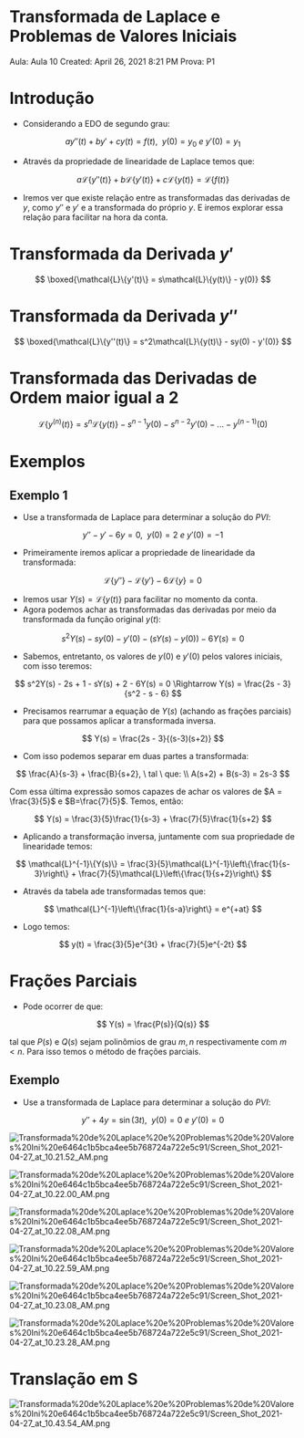 # Transformada de Laplace e Problemas de Valores Iniciais

Aula: Aula 10
Created: April 26, 2021 8:21 PM
Prova: P1

# Introdução

- Considerando a EDO de segundo grau:

$$
ay''(t) + by' + cy(t) = f(t), \ \ y(0)=y_0 \ e \  y'(0) = y_1
$$

- Através da propriedade de linearidade de Laplace temos que:

$$
a\mathcal{L}\{y''(t)\} + b\mathcal{L}\{y'(t)\} + c\mathcal{L}\{y(t)\} = \mathcal{L}\{f(t)\}
$$

- Iremos ver que existe relação entre as transformadas das derivadas de $y$, como $y''$ e $y'$ e a transformada do próprio $y$. E iremos explorar essa relação para facilitar na hora da conta.

# Transformada da Derivada $y'$

$$
\boxed{\mathcal{L}\{y'(t)\} = s\mathcal{L}\{y(t)\} - y(0)}
$$

# Transformada da Derivada $y''$

$$
\boxed{\mathcal{L}\{y''(t)\} = s^2\mathcal{L}\{y(t)\} - sy(0) - y'(0)}
$$

# Transformada das Derivadas de Ordem maior igual a 2

$$
\mathcal{L}\{y^{(n)}(t)\} = s^n\mathcal{L}\{y(t)\} - s^{n-1}y(0) - s^{n-2}y'(0) -...-y^{(n-1)}(0)
$$

# Exemplos

## Exemplo 1

- Use a transformada de Laplace para determinar a solução do $PVI$:

$$
y'' - y' - 6y = 0, \ \ y(0)=2 \ e \ y'(0) = -1
$$

- Primeiramente iremos aplicar a propriedade de linearidade da transformada:

$$
\mathcal{L}\{y''\} - \mathcal{L}\{y'\} - 6\mathcal{L}\{y\} = 0
$$

- Iremos usar $Y(s) = \mathcal{L}\{y(t)\}$ para facilitar no momento da conta.
- Agora podemos achar as transformadas das derivadas por meio da transformada da função original $y(t)$:

$$
s^2Y(s) - sy(0) - y'(0) - (sY(s) - y(0)) - 6Y(s) = 0
$$

- Sabemos, entretanto, os valores de $y(0)$ e $y'(0)$ pelos valores iniciais, com isso teremos:

$$
s^2Y(s) - 2s + 1 - sY(s) + 2 - 6Y(s) = 0 \Rightarrow Y(s) = \frac{2s - 3}{s^2 - s - 6}
$$

- Precisamos rearrumar a equação de $Y(s)$ (achando as frações parciais) para que possamos aplicar a transformada inversa.

$$
Y(s) = \frac{2s - 3}{(s-3)(s+2)}
$$

- Com isso podemos separar em duas partes a transformada:

$$
\frac{A}{s-3} + \frac{B}{s+2}, \ tal \ que: \\
A(s+2) + B(s-3) = 2s-3
$$

Com essa última expressão somos capazes de achar os valores de $A = \frac{3}{5}$ e $B=\frac{7}{5}$. Temos, então:

$$
Y(s) = \frac{3}{5}\frac{1}{s-3} + \frac{7}{5}\frac{1}{s+2}
$$

- Aplicando a transformação inversa, juntamente com sua propriedade de linearidade temos:

$$
\mathcal{L}^{-1}\{Y(s)\} = \frac{3}{5}\mathcal{L}^{-1}\left\{\frac{1}{s-3}\right\} + \frac{7}{5}\mathcal{L}\left\{\frac{1}{s+2}\right\}
$$

- Através da tabela ade transformadas temos que:

$$
\mathcal{L}^{-1}\left\{\frac{1}{s-a}\right\} = e^{+at}
$$

- Logo temos:

$$
y(t) = \frac{3}{5}e^{3t} + \frac{7}{5}e^{-2t}
$$

# Frações Parciais

- Pode ocorrer de que:

$$
Y(s) = \frac{P(s)}{Q(s)}
$$

tal que $P(s)$ e $Q(s)$ sejam polinômios de grau $m, n$ respectivamente com $m<n$. Para isso temos o método de frações parciais.

## Exemplo

- Use a transformada de Laplace para determinar a solução do $PVI$:

$$
y'' + 4y = \sin(3t),\ \ y(0) = 0 \ e \ y'(0) = 0
$$

![Transformada%20de%20Laplace%20e%20Problemas%20de%20Valores%20Ini%20e6464c1b5bca4ee5b768724a722e5c91/Screen_Shot_2021-04-27_at_10.21.52_AM.png](Transformada%20de%20Laplace%20e%20Problemas%20de%20Valores%20Ini%20e6464c1b5bca4ee5b768724a722e5c91/Screen_Shot_2021-04-27_at_10.21.52_AM.png)

![Transformada%20de%20Laplace%20e%20Problemas%20de%20Valores%20Ini%20e6464c1b5bca4ee5b768724a722e5c91/Screen_Shot_2021-04-27_at_10.22.00_AM.png](Transformada%20de%20Laplace%20e%20Problemas%20de%20Valores%20Ini%20e6464c1b5bca4ee5b768724a722e5c91/Screen_Shot_2021-04-27_at_10.22.00_AM.png)

![Transformada%20de%20Laplace%20e%20Problemas%20de%20Valores%20Ini%20e6464c1b5bca4ee5b768724a722e5c91/Screen_Shot_2021-04-27_at_10.22.08_AM.png](Transformada%20de%20Laplace%20e%20Problemas%20de%20Valores%20Ini%20e6464c1b5bca4ee5b768724a722e5c91/Screen_Shot_2021-04-27_at_10.22.08_AM.png)

![Transformada%20de%20Laplace%20e%20Problemas%20de%20Valores%20Ini%20e6464c1b5bca4ee5b768724a722e5c91/Screen_Shot_2021-04-27_at_10.22.59_AM.png](Transformada%20de%20Laplace%20e%20Problemas%20de%20Valores%20Ini%20e6464c1b5bca4ee5b768724a722e5c91/Screen_Shot_2021-04-27_at_10.22.59_AM.png)

![Transformada%20de%20Laplace%20e%20Problemas%20de%20Valores%20Ini%20e6464c1b5bca4ee5b768724a722e5c91/Screen_Shot_2021-04-27_at_10.23.08_AM.png](Transformada%20de%20Laplace%20e%20Problemas%20de%20Valores%20Ini%20e6464c1b5bca4ee5b768724a722e5c91/Screen_Shot_2021-04-27_at_10.23.08_AM.png)

![Transformada%20de%20Laplace%20e%20Problemas%20de%20Valores%20Ini%20e6464c1b5bca4ee5b768724a722e5c91/Screen_Shot_2021-04-27_at_10.23.28_AM.png](Transformada%20de%20Laplace%20e%20Problemas%20de%20Valores%20Ini%20e6464c1b5bca4ee5b768724a722e5c91/Screen_Shot_2021-04-27_at_10.23.28_AM.png)

# Translação em S

![Transformada%20de%20Laplace%20e%20Problemas%20de%20Valores%20Ini%20e6464c1b5bca4ee5b768724a722e5c91/Screen_Shot_2021-04-27_at_10.43.54_AM.png](Transformada%20de%20Laplace%20e%20Problemas%20de%20Valores%20Ini%20e6464c1b5bca4ee5b768724a722e5c91/Screen_Shot_2021-04-27_at_10.43.54_AM.png)